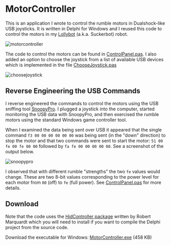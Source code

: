 # MotorController

This is an application I wrote to control the rumble motors in Dualshock-like USB joysticks.  It is written in Delphi for Windows and I reused this code to control the motors in my [Lollybot](https://github.com/Tominator2/suckerbot) (a.k.a. Suckerbot) robot.

![motorcontroller](https://cloud.githubusercontent.com/assets/4344677/8122994/96022766-10ec-11e5-949e-4958b89262ee.png)

The code to control the motors can be found in [ControlPanel.pas](https://github.com/Tominator2/MotorController/blob/master/ControlPanel.pas).  I also added an option to choose the joystick from a list of available USB devices which is implemented in the file [ChooseJoystick.pas](https://github.com/Tominator2/MotorController/blob/master/ChooseJoystick.pas)

![choosejoystick](https://cloud.githubusercontent.com/assets/4344677/8122995/97444d7a-10ec-11e5-9c4e-6c4acb44cd47.png)


## Reverse Engineering the USB Commands

I reverse engineered the commands to control the motors using the USB sniffing tool   [SnoopyPro](http://sourceforge.net/projects/usbsnoop/files/SnoopyPro/).  I plugged a joystick into the computer, started monitoring the USB data with SnoopyPro, and then exercised the rumble motors using the standard Windows game controller tool.

When I examined the data being sent over USB it appeared that the single command `f3 00 00 00 00 00 00` was being sent (in the "down" direction) to stop the motor and that two commands were sent to start the motor: `51 00 fe 00 fe 00 00` followed by `fa fe 00 00 00 00 00`.  See a screenshot of the output below.

![snoopypro](https://cloud.githubusercontent.com/assets/4344677/8123091/c2edaea2-10ed-11e5-8ef4-c681b8753a72.png)

I observed that with different rumble "strengths" the two `fe` values would change.  These are two 8-bit values corresponding to the power level for each motor from `00` (off) to `fe` (full power).  See [ControlPanel.pas](https://github.com/Tominator2/MotorController/blob/master/ControlPanel.pas) for more details.


## Download

Note that the code uses the [HidController package](http://www.soft-gems.net/index.php/controls/human-interface-device-controller-suite) written by Robert Marquardt which you will need to install if you want to compile the Delphi project from the source code.

Download the executable for Windows: [MotorController.exe](https://github.com/Tominator2/MotorController/releases/download/v1.0/MotorController.exe) (458 KB)
